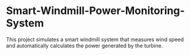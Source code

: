 # Smart-Windmill-Power-Monitoring-System
This project simulates a smart windmill system that measures wind speed and automatically calculates the power generated by the turbine.
